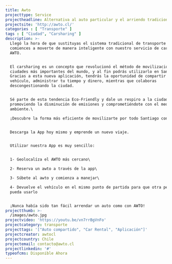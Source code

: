 ```yaml
---
title: Awto
projecttype: Service
projectheadline: Alternativa al auto particular y el arriendo tradicional
projectsite: 'http://awto.cl/'
categories : [ "Transporte" ] 
tags : [ "Ciudad", "Carsharing" ] 
description: >-
  Llegó la hora de que sustituyas el sistema tradicional de transporte y
  comiences a moverte de manera inteligente con nuestro servicio de carsharing
  AWTO.


  El carsharing es un concepto que revolucionó el método de movilización en las
  ciudades más importantes del mundo, y al fin podrás utilizarlo en Santiago.
  Gracias a esta nueva aplicación, tendrás la oportunidad de compartir un mismo
  vehículo, administrar tu tiempo y dinero, mientras que colaboras
  descongestionando la ciudad.


  Sé parte de esta tendencia Eco-Friendly y dale un respiro a la ciudad,
  promoviendo la disminución de emisiones y comprometiéndote con el medio
  ambiente.\

  ¡Descubre la forma más eficiente de movilizarte por todo Santiago con AWTO!


  Descarga la App hoy mismo y emprende un nuevo viaje.


  Utilizar nuestra App es muy sencillo:


  1- Geolocalíza el AWTO más cercano\

  2- Reserva un awto a través de la app\

  3- Súbete al awto y comienza a manejar\

  4- Devuelve el vehículo en el mismo punto de partida para que otra persona
  pueda usarlo


  ¡Nunca había sido tan fácil arrendar un auto como con AWTO!
projectthumb: >-
  /images/awto.jpg
projectvideo: 'https://youtu.be/vn7rrBgVnFo'
projectcategory: transporte
projecttags: '["Auto compartido", "Car Rental", "Aplicación"]'
projectcreator: awtocl
projectcountry: Chile
projectemail: contacto@awto.cl
projectlinkedin: '#'
typeofcms: Disponible Ahora
---
```





